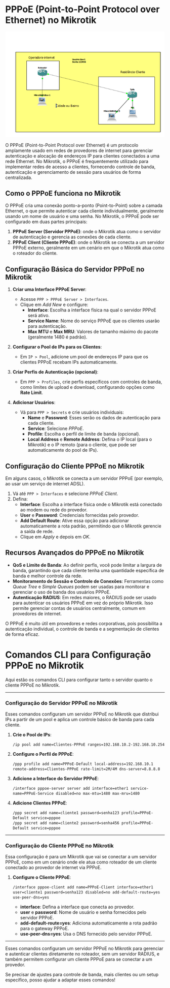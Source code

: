 # PPPoE (Point-to-Point Protocol over Ethernet) no Mikrotik

![Minha imagem](https://github.com/mateusfilipeferraz/Redes-e-infraestrutura/blob/main/PPPOE-Mikrotik/PPPoe.png)

O PPPoE (Point-to-Point Protocol over Ethernet) é um protocolo amplamente usado em redes de provedores de internet para gerenciar autenticação e alocação de endereços IP para clientes conectados a uma rede Ethernet. No Mikrotik, o PPPoE é frequentemente utilizado para implementar redes de acesso a clientes, fornecendo controle de banda, autenticação e gerenciamento de sessão para usuários de forma centralizada.

## Como o PPPoE funciona no Mikrotik

O PPPoE cria uma conexão ponto-a-ponto (Point-to-Point) sobre a camada Ethernet, o que permite autenticar cada cliente individualmente, geralmente usando um nome de usuário e uma senha. No Mikrotik, o PPPoE pode ser configurado em duas partes principais:

1. **PPPoE Server (Servidor PPPoE)**: onde o Mikrotik atua como o servidor de autenticação e gerencia as conexões de cada cliente.
2. **PPPoE Client (Cliente PPPoE)**: onde o Mikrotik se conecta a um servidor PPPoE externo, geralmente em um cenário em que o Mikrotik atua como o roteador do cliente.

## Configuração Básica do Servidor PPPoE no Mikrotik

1. **Criar uma Interface PPPoE Server**:
   - Acesse `PPP > PPPoE Server > Interfaces`.
   - Clique em *Add New* e configure:
     - **Interface**: Escolha a interface física na qual o servidor PPPoE será ativo.
     - **Service Name**: Nome do serviço PPPoE que os clientes usarão para autenticação.
     - **Max MTU** e **Max MRU**: Valores de tamanho máximo do pacote (geralmente 1480 é padrão).

2. **Configurar o Pool de IPs para os Clientes**:
   - Em `IP > Pool`, adicione um pool de endereços IP para que os clientes PPPoE recebam IPs automaticamente.

3. **Criar Perfis de Autenticação (opcional)**:
   - Em `PPP > Profiles`, crie perfis específicos com controles de banda, como limites de upload e download, configurando opções como **Rate Limit**.

4. **Adicionar Usuários**:
   - Vá para `PPP > Secrets` e crie usuários individuais:
     - **Name** e **Password**: Esses serão os dados de autenticação para cada cliente.
     - **Service**: Selecione *PPPoE*.
     - **Profile**: Escolha o perfil de limite de banda (opcional).
     - **Local Address** e **Remote Address**: Defina o IP local (para o Mikrotik) e o IP remoto (para o cliente, que pode ser automaticamente do pool de IPs).

## Configuração do Cliente PPPoE no Mikrotik

Em alguns casos, o Mikrotik se conecta a um servidor PPPoE (por exemplo, ao usar um serviço de internet ADSL).

1. Vá até `PPP > Interfaces` e selecione *PPPoE Client*.
2. Defina:
   - **Interface**: Escolha a interface física onde o Mikrotik está conectado ao modem ou rede do provedor.
   - **User** e **Password**: Credenciais fornecidas pelo provedor.
   - **Add Default Route**: Ative essa opção para adicionar automaticamente a rota padrão, permitindo que o Mikrotik gerencie a saída de rede.
   - Clique em *Apply* e depois em *OK*.

## Recursos Avançados do PPPoE no Mikrotik

- **QoS e Limite de Banda**: Ao definir perfis, você pode limitar a largura de banda, garantindo que cada cliente tenha uma quantidade específica de banda e melhor controle da rede.
- **Monitoramento de Sessão e Controle de Conexões**: Ferramentas como *Queue Tree* e *Simple Queues* podem ser usadas para monitorar e gerenciar o uso de banda dos usuários PPPoE.
- **Autenticação RADIUS**: Em redes maiores, o RADIUS pode ser usado para autenticar os usuários PPPoE em vez do próprio Mikrotik. Isso permite gerenciar contas de usuários centralmente, comum em provedores de internet.

O PPPoE é muito útil em provedores e redes corporativas, pois possibilita a autenticação individual, o controle de banda e a segmentação de clientes de forma eficaz.

# Comandos CLI para Configuração PPPoE no Mikrotik

Aqui estão os comandos CLI para configurar tanto o servidor quanto o cliente PPPoE no Mikrotik.

---

### Configuração do Servidor PPPoE no Mikrotik

Esses comandos configuram um servidor PPPoE no Mikrotik que distribui IPs a partir de um pool e aplica um controle básico de banda para cada cliente.

1. **Crie o Pool de IPs**:
   ```shell
   /ip pool add name=Clientes-PPPoE ranges=192.168.10.2-192.168.10.254
   ```

2. **Configure o Perfil de PPPoE**:
   ```shell
   /ppp profile add name=PPPoE-Default local-address=192.168.10.1 remote-address=Clientes-PPPoE rate-limit=2M/4M dns-server=8.8.8.8
   ```

3. **Adicione a Interface do Servidor PPPoE**:
   ```shell
   /interface pppoe-server server add interface=ether1 service-name=PPPoE-Service disabled=no max-mtu=1480 max-mru=1480
   ```

4. **Adicione Clientes PPPoE**:
   ```shell
   /ppp secret add name=cliente1 password=senha123 profile=PPPoE-Default service=pppoe
   /ppp secret add name=cliente2 password=senha456 profile=PPPoE-Default service=pppoe
   ```

---

### Configuração do Cliente PPPoE no Mikrotik

Essa configuração é para um Mikrotik que vai se conectar a um servidor PPPoE, como em um cenário onde ele atua como roteador de um cliente conectado ao provedor de internet via PPPoE.

1. **Configure o Cliente PPPoE**:
   ```shell
   /interface pppoe-client add name=PPPoE-Client interface=ether1 user=cliente1 password=senha123 disabled=no add-default-route=yes use-peer-dns=yes
   ```

   - **interface**: Defina a interface que conecta ao provedor.
   - **user** e **password**: Nome de usuário e senha fornecidos pelo servidor PPPoE.
   - **add-default-route=yes**: Adiciona automaticamente a rota padrão para o gateway PPPoE.
   - **use-peer-dns=yes**: Usa o DNS fornecido pelo servidor PPPoE.

---

Esses comandos configuram um servidor PPPoE no Mikrotik para gerenciar e autenticar clientes diretamente no roteador, sem um servidor RADIUS, e também permitem configurar um cliente PPPoE para se conectar a um provedor.

Se precisar de ajustes para controle de banda, mais clientes ou um setup específico, posso ajudar a adaptar esses comandos!
